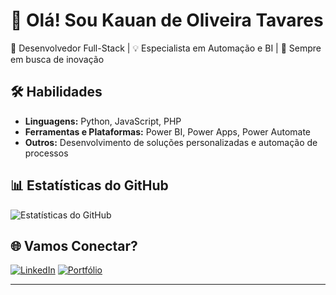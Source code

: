 # 👋 Olá! Sou Kauan de Oliveira Tavares

🚀 Desenvolvedor Full-Stack | 💡 Especialista em Automação e BI | 🌱 Sempre em busca de inovação

## 🛠️ Habilidades
- **Linguagens:** Python, JavaScript, PHP
- **Ferramentas e Plataformas:** Power BI, Power Apps, Power Automate
- **Outros:** Desenvolvimento de soluções personalizadas e automação de processos

## 📊 Estatísticas do GitHub
![Estatísticas do GitHub](https://github-readme-stats.vercel.app/api?username=kauannoliver&show_icons=true&theme=radical)

## 🌐 Vamos Conectar?
[![LinkedIn](https://img.shields.io/badge/LinkedIn-blue?style=flat-square&logo=linkedin)](https://linkedin.com/in/kauan-de-oliveira-tavares)
[![Portfólio](https://img.shields.io/badge/Portfólio-black?style=flat-square&logo=web)](https://seuportfolio.com)

---
